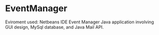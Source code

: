 # EventManager
Eviroment used: Netbeans IDE
Event Manager Java application involving GUI design, MySql database, and Java Mail API.

